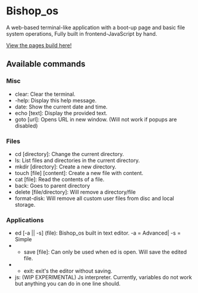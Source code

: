 # Bishop_os

A web-based terminal-like application with a boot-up page and basic file system operations, Fully built in frontend-JavaScript by hand. 

[View the pages build here!](https://bishop-dev.com)
## Available commands
### Misc
- clear: Clear the terminal.
- -help: Display this help message.
- date: Show the current date and time.
- echo [text]: Display the provided text.
- goto [url]: Opens URL in new window. (Will not work if popups are disabled)
### Files
- cd [directory]: Change the current directory.
- ls: List files and directories in the current directory.
- mkdir [directory]: Create a new directory.
- touch [file] [content]: Create a new file with content.
- cat [file]: Read the contents of a file.
- back: Goes to parent directory
- delete [file/directory]: Will remove a directory/file
- format-disk: Will remove all custom user files from disc and local storage.
### Applications
- ed [-a || -s] (file): Bishop_os built in text editor. -a = Advanced| -s = Simple
- - save [file]: Can only be used when ed is open. Will save the edited file.
- - exit: exit's the editor without saving.
- js: (WIP EXPERIMENTAL) Js interpreter. Currently, variables do not work but anything you can do in one line should.

